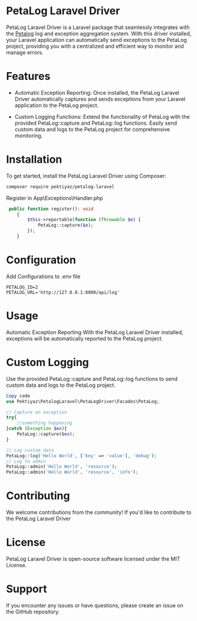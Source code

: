 # PetaLog Laravel Driver


PetaLog Laravel Driver is a Laravel package that seamlessly integrates with the [Petalog](https://github.com/pektiyaz/petalog) log and exception aggregation system. With this driver installed, your Laravel application can automatically send exceptions to the PetaLog project, providing you with a centralized and efficient way to monitor and manage errors.

# Features
- Automatic Exception Reporting: Once installed, the PetaLog Laravel Driver automatically captures and sends exceptions from your Laravel application to the PetaLog project.

- Custom Logging Functions: Extend the functionality of PetaLog with the provided PetaLog::capture and PetaLog::log functions. Easily send custom data and logs to the PetaLog project for comprehensive monitoring.

# Installation
To get started, install the PetaLog Laravel Driver using Composer:


```bash
composer require pektiyaz/petalog-laravel
```
Register in App\Exceptions\Handler.php
```php
 public function register(): void
    {
        $this->reportable(function (Throwable $e) {
            PetaLog::capture($e);
        });
    }
```

# Configuration

Add Configurations to .env file
```dotenv
PETALOG_ID=2
PETALOG_URL='http://127.0.0.1:8000/api/log'
```

# Usage
Automatic Exception Reporting
With the PetaLog Laravel Driver installed, exceptions will be automatically reported to the PetaLog project.

# Custom Logging
Use the provided PetaLog::capture and PetaLog::log functions to send custom data and logs to the PetaLog project.

```php
Copy code
use Pektiyaz\PetalogLaravel\PetaLogDriver\Facades\PetaLog;

// Capture an exception
try{
    //something happening
}catch (Exception $ex){
    PetaLog::capture($ex);
}

// Log custom data
PetaLog::log('Hello World', ['key' => 'value'], 'debug');
// Log to admin
PetaLog::admin('Hello World', 'resource');
PetaLog::admin('Hello World', 'resource', 'info');
```
# Contributing
We welcome contributions from the community! If you'd like to contribute to the PetaLog Laravel Driver

# License
PetaLog Laravel Driver is open-source software licensed under the MIT License.

# Support
If you encounter any issues or have questions, please create an issue on the GitHub repository.
